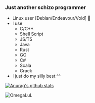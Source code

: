 ### Just another schizo programmer
- Linux user [Debian/Endeavour/Void] 🐧
- I use	
	- C/C++
	- Shell Script
	- JS/TS
	- Java
 	- Rust
  	- GO
  	- C#
  	- Scala
	- ~~Crack~~
 - I just do my silly best ^^

[![Anurag's github stats](https://github-readme-stats.vercel.app/api?username=t4mpz&theme=slateorange)](https://github.com/anuraghazra/github-readme-stats)

![OmegaLuL](https://media.tenor.com/o_xVRHrtKeIAAAAC/ritsu-ritsu-tainaka.gif)

<!--
**t4mpz/t4mpz** is a ✨ _special_ ✨ repository because its `README.md` (this file) appears on your GitHub profile.

Here are some ideas to get you started:

- 🔭 I’m currently working on ...
- 🌱 I’m currently learning ...
- 👯 I’m looking to collaborate on ...
- 🤔 I’m looking for help with ...
- 💬 Ask me about ...
- 📫 How to reach me: ...
- 😄 Pronouns: ...
- ⚡ Fun fact: ...
-->
